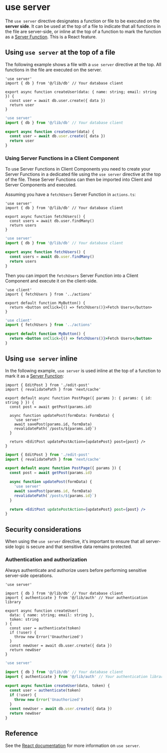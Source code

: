 # use server

The `use server` directive designates a function or file to be executed on the **server side**. It can be used at the top of a file to indicate that all functions in the file are server-side, or inline at the top of a function to mark the function as a [Server Function](https://19.react.dev/reference/rsc/server-functions). This is a React feature.

## Using `use server` at the top of a file

The following example shows a file with a `use server` directive at the top. All functions in the file are executed on the server.

```tsx filename="app/actions.ts" highlight={1} switcher
'use server'
import { db } from '@/lib/db' // Your database client

export async function createUser(data: { name: string; email: string }) {
  const user = await db.user.create({ data })
  return user
}
```

```jsx filename="app/actions.js" highlight={1} switcher
'use server'
import { db } from '@/lib/db' // Your database client

export async function createUser(data) {
  const user = await db.user.create({ data })
  return user
}
```

### Using Server Functions in a Client Component

To use Server Functions in Client Components you need to create your Server Functions in a dedicated file using the `use server` directive at the top of the file. These Server Functions can then be imported into Client and Server Components and executed.

Assuming you have a `fetchUsers` Server Function in `actions.ts`:

```tsx filename="app/actions.ts" highlight={1} switcher
'use server'
import { db } from '@/lib/db' // Your database client

export async function fetchUsers() {
  const users = await db.user.findMany()
  return users
}
```

```jsx filename="app/actions.js" highlight={1} switcher
'use server'
import { db } from '@/lib/db' // Your database client

export async function fetchUsers() {
  const users = await db.user.findMany()
  return users
}
```

Then you can import the `fetchUsers` Server Function into a Client Component and execute it on the client-side.

```tsx filename="app/components/my-button.tsx" highlight={1,2,8} switcher
'use client'
import { fetchUsers } from '../actions'

export default function MyButton() {
  return <button onClick={() => fetchUsers()}>Fetch Users</button>
}
```

```jsx filename="app/components/my-button.js" highlight={1,2,8} switcher
'use client'
import { fetchUsers } from '../actions'

export default function MyButton() {
  return <button onClick={() => fetchUsers()}>Fetch Users</button>
}
```

## Using `use server` inline

In the following example, `use server` is used inline at the top of a function to mark it as a [Server Function](https://19.react.dev/reference/rsc/server-functions):

```tsx filename="app/posts/[id]/page.tsx" switcher highlight={8}
import { EditPost } from './edit-post'
import { revalidatePath } from 'next/cache'

export default async function PostPage({ params }: { params: { id: string } }) {
  const post = await getPost(params.id)

  async function updatePost(formData: FormData) {
    'use server'
    await savePost(params.id, formData)
    revalidatePath(`/posts/${params.id}`)
  }

  return <EditPost updatePostAction={updatePost} post={post} />
}
```

```jsx filename="app/posts/[id]/page.js" switcher highlight={8}
import { EditPost } from './edit-post'
import { revalidatePath } from 'next/cache'

export default async function PostPage({ params }) {
  const post = await getPost(params.id)

  async function updatePost(formData) {
    'use server'
    await savePost(params.id, formData)
    revalidatePath(`/posts/${params.id}`)
  }

  return <EditPost updatePostAction={updatePost} post={post} />
}
```

## Security considerations

When using the `use server` directive, it's important to ensure that all server-side logic is secure and that sensitive data remains protected.

### Authentication and authorization

Always authenticate and authorize users before performing sensitive server-side operations.

```tsx filename="app/actions.ts" highlight={1,7,8,9,10} switcher
'use server'

import { db } from '@/lib/db' // Your database client
import { authenticate } from '@/lib/auth' // Your authentication library

export async function createUser(
  data: { name: string; email: string },
  token: string
) {
  const user = authenticate(token)
  if (!user) {
    throw new Error('Unauthorized')
  }
  const newUser = await db.user.create({ data })
  return newUser
}
```

```jsx filename="app/actions.js" highlight={1,7,8,9,10} switcher
'use server'

import { db } from '@/lib/db' // Your database client
import { authenticate } from '@/lib/auth' // Your authentication library

export async function createUser(data, token) {
  const user = authenticate(token)
  if (!user) {
    throw new Error('Unauthorized')
  }
  const newUser = await db.user.create({ data })
  return newUser
}
```

## Reference

See the [React documentation](https://react.dev/reference/rsc/use-server) for more information on `use server`.
